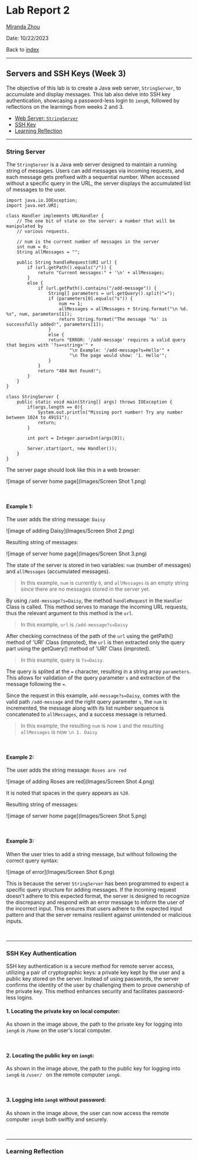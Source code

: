 # Lab Report 2 
[Miranda Zhou](https://github.com/Miranda-Y-Zhou)

Date: 10/22/2023

Back to [index](https://miranda-y-zhou.github.io/cse15l-lab-reports/)

---

## Servers and SSH Keys (Week 3)

The objective of this lab is to create a Java web server, `StringServer`, to accumulate and display messages.
This lab also delve into SSH key authentication, showcasing a password-less login to `ieng6`, followed by reflections on the learnings from weeks 2 and 3.


* [Web Server: `StringServer`](https://miranda-y-zhou.github.io/cse15l-lab-reports/lab_report2.html#string-server)
* [SSH Key](https://miranda-y-zhou.github.io/cse15l-lab-reports/lab_report2.html#ssh-key)
* [Learning Reflection](https://miranda-y-zhou.github.io/cse15l-lab-reports/lab_report2.html#learning-reflection)

---

### String Server

The `StringServer` is a Java web server designed to maintain a running string of messages. Users can add messages via incoming requests, and each message gets prefixed with a sequential number. When accessed without a specific query in the URL, the server displays the accumulated list of messages to the user.

```
import java.io.IOException;
import java.net.URI;

class Handler implements URLHandler {
    // The one bit of state on the server: a number that will be manipulated by
    // various requests.

    // num is the current number of messages in the server
    int num = 0;
    String allMessages = "";

    public String handleRequest(URI url) {
        if (url.getPath().equals("/")) {
            return "Current messages:" + '\n' + allMessages;
        } 
        else {
            if (url.getPath().contains("/add-message")) {
                String[] parameters = url.getQuery().split("=");
                if (parameters[0].equals("s")) {
                    num += 1;
                    allMessages = allMessages + String.format("\n %d. %s", num, parameters[1]);
                    return String.format("The message '%s' is successfully added!", parameters[1]);
                }
                else {
                return "ERROR: '/add-message' requires a valid query that begins with '?s=<string>'" + 
                        "\n Example: '/add-message?s=Hello'" + 
                        "\n The page would show: '1. Hello'";
                }
            }
            return "404 Not Found!";
        }
    }
}

class StringServer {
    public static void main(String[] args) throws IOException {
        if(args.length == 0){
            System.out.println("Missing port number! Try any number between 1024 to 49151");
            return;
        }

        int port = Integer.parseInt(args[0]);

        Server.start(port, new Handler());
    }
}
```

The server page should look like this in a web browser:

![image of server home page](Images/Screen Shot 1.png)

&nbsp;

#### Example 1: 

The user adds the string message: `Daisy`

![image of adding Daisy](Images/Screen Shot 2.png)

Resulting string of messages:

![image of server home page](Images/Screen Shot 3.png)

The state of the server is stored in two variables: `num` (number of messages) and `allMessages` (accumulated messages).

> In this example, `num` is currently `0`, and `allMessages` is an empty string since there are no messages stored in the server yet.

By using `/add-message?s=Daisy`, the method `handleRequest` in the `Handler` Class is called. This method serves to manage the incoming URL requests, thus the relevant argument to this method is the `url`.

> In this example, `url` is `/add-message?s=Daisy`

After checking correctness of the path of the `url` using the getPath() method of 'URI' Class (improted), the `url` is then extracted only the query part using the getQuery() method of 'URI' Class (improted). 

> In this example, query is `?s=Daisy`.

The query is splited at the `=` character, resulting in a string array `parameters`. This allows for validation of the query parameter `s` and extraction of the message following the `=`.

Since the request in this example, `add-message?s=Daisy`, comes with the valid path `/add-message` and the right query parameter `s`, the `num` is incremented, the message along with its list number sequence is concatenated to `allMessages`, and a success message is returned. 

> In this example, the resulting `num` is now `1` and the resulting `allMessages` is now `\n 1. Daisy`

&nbsp;

#### Example 2: 

The user adds the string message: `Roses are red` 

![image of adding Roses are red](Images/Screen Shot 4.png)

It is noted that spaces in the query appears as `%20`.

Resulting string of messages:

![image of server home page](Images/Screen Shot 5.png)

&nbsp;

#### Example 3: 

When the user tries to add a string message, but without following the correct query syntax:

![image of error](Images/Screen Shot 6.png)

This is because the server `StringServer` has been programmed to expect a specific query structure for adding messages. If the incoming request doesn't adhere to this expected format, the server is designed to recognize the discrepancy and respond with an error message to inform the user of the incorrect input. This ensures that users adhere to the expected input pattern and that the server remains resilient against unintended or malicious inputs.

&nbsp;

---

### SSH Key Authentication

SSH key authentication is a secure method for remote server access, utilizing a pair of cryptographic keys: a private key kept by the user and a public key stored on the server. Instead of using passwords, the server confirms the identity of the user by challenging them to prove ownership of the private key. This method enhances security and facilitates password-less logins.

#### 1. Locating the private key on local computer:

As shown in the image above, the path to the private key for logging into `ieng6` is `/home` on the user's local computer.

&nbsp;

#### 2. Locating the public key on `ieng6`:

As shown in the image above, the path to the public key for logging into `ieng6` is `/user/ ` on the remote computer `ieng6`.

&nbsp;

#### 3. Logging into `ieng6` without password:

As shown in the image above, the user can now access the remote computer `ieng6` both swiftly and securely.

&nbsp;

---

### Learning Reflection



&nbsp;

